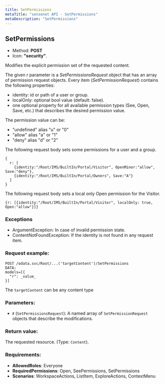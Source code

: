 ```yaml
---
title: SetPermissions
metaTitle: "sensenet API - SetPermissions"
metaDescription: "SetPermissions"
---
```


## SetPermissions
- Method: **POST**
- Icon: **"security"**.

Modifies the explicit permission set of the requested content.
 

 The given _r_ parameter is a _SetPermissionsRequest_ object that has
 an array of permission request objects.
 Every item (_SetPermissionRequest_) contains the following properties:
 - identity: id or path of a user or group.
 - localOnly: optional bool value (default: false).
 - one optional property for all available permission types (See, Open, Save, etc.) that describes the desired
 permission value.
 

 The permission value can be:
 - "undefined" alias "u" or "0"
 - "allow" alias "a" or "1"
 - "deny" alias "d" or "2"
 

 The following request body sets some permissions for a user and a group.
 ``` 
 {
   r: [
     {identity:"/Root/IMS/BuiltIn/Portal/Visitor", OpenMinor:"allow", Save:"deny"},
     {identity:"/Root/IMS/BuiltIn/Portal/Owners", Save:"A"}
   ]
 }
```

 The following request body sets a local only Open permission for the Visitor.
 ``` 
 {r: [{identity:"/Root/IMS/BuiltIn/Portal/Visitor", localOnly: true, Open:"allow"}]}
```

### Exceptions
- ArgumentException: In case of invalid permission state.
- ContentNotFoundException: If the identity is not found in any request item.

### Request example:

```
POST /odata.svc/Root/...('targetContent')/SetPermissions
DATA:
models=[{
  "r": _value_
}]
```
The `targetContent` can be any content type
### Parameters:
- **r** (`SetPermissionsRequest`): A named array of `SetPermissionRequest` objects that describe the modifications.

### Return value:
The requested resource. (Type: `Content`).

### Requirements:
- **AllowedRoles**: Everyone
- **RequiredPermissions**: Open, SeePermissions, SetPermissions
- **Scenarios**: WorkspaceActions, ListItem, ExploreActions, ContextMenu

